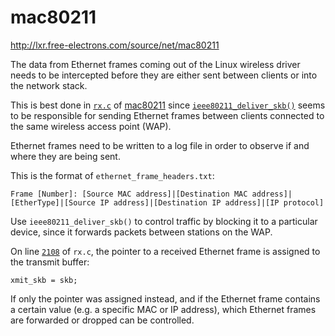 # mac80211
http://lxr.free-electrons.com/source/net/mac80211

The data from Ethernet frames coming out of the Linux wireless driver needs to be intercepted before they are either sent between clients or into the network stack.

This is best done in [`rx.c`](http://lxr.free-electrons.com/source/net/mac80211/rx.c) of [mac80211](https://wireless.wiki.kernel.org/en/developers/documentation/mac80211) since [`ieee80211_deliver_skb()`](http://lxr.free-electrons.com/source/net/mac80211/rx.c#L2073) seems to be responsible for sending Ethernet frames between clients connected to the same wireless access point (WAP).

Ethernet frames need to be written to a log file in order to observe if and where they are being sent.

This is the format of `ethernet_frame_headers.txt`:

```
Frame [Number]: [Source MAC address]|[Destination MAC address]|[EtherType]|[Source IP address]|[Destination IP address]|[IP protocol]
```

Use `ieee80211_deliver_skb()` to control traffic by blocking it to a particular device, since it forwards packets between stations on the WAP.

On line [`2108`](http://lxr.free-electrons.com/source/net/mac80211/rx.c#L2108) of `rx.c`, the pointer to a received Ethernet frame is assigned to the transmit buffer:

```
xmit_skb = skb;
```

If only the pointer was assigned instead, and if the Ethernet frame contains a certain value (e.g. a specific MAC or IP address), which Ethernet frames are forwarded or dropped can be controlled.

